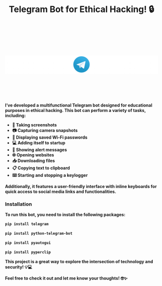 <center>
 
 **<h1>T<b>elegram Bot for Ethical Hacking!** 🔒
 
<br><br>

<img src="./logo.png">

<br>
<br><br>
</center>


I’ve developed a multifunctional Telegram bot designed for educational purposes in ethical hacking. This bot can perform a variety of tasks, including:

- 📸 Taking screenshots  
- 📷 Capturing camera snapshots  
- 🔑 Displaying saved Wi-Fi passwords  
- 💻 Adding itself to startup  
- 🔔 Showing alert messages  
- 🌐 Opening websites  
- 📥 Downloading files  
- 📋 Copying text to clipboard  
- ⌨️ Starting and stopping a keylogger  

Additionally, it features a user-friendly interface with inline keyboards for quick access to social media links and functionalities.

### Installation

To run this bot, you need to install the following packages:

```bash
pip install telegram
```
```bash
pip install python-telegram-bot
```
```bash
pip install pyautogui
```
```bash
pip install pyperclip
```
This project is a great way to explore the intersection of technology and security! 💡💻

Feel free to check it out and let me know your thoughts! 🤓✨

